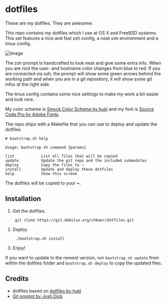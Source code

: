 # dotfiles

These are my dotfiles. They are awesome.

This repo contains my dotfiles which I use at OS X and FreeBSD systems. This set features a nice and fast zsh config, a neat vim environment and a tmux config.

![Image](https://git.debilux.org/chbaer/dotfiles/raw/branch/master/screenshot.png)

The zsh prompt is handcrafted to look neat and give some extra info. When you are root the user- and hostname color changes from blue to red. If you are connected via ssh, the prompt will show some green arrows behind the working path and when you are in a git repository, it will show some git infos at the right side.

The tmux config contains some nice settings to make my work a bit easier and look nice.

My color scheme is [Smyck Color Scheme by hukl](https://github.com/hukl/Smyck-Color-Scheme) and my font is [Source Code Pro by Adobe Fonts](https://github.com/adobe-fonts/source-code-pro).

The repo ships with a Makefile that you can use to deploy and update the dotfiles.

	# bootstrap.sh help
	
	Usage: bootstrap.sh command {params}
	
	list 			List all files that will be copied
	update 			Update the git repo and the included submodules
	deploy 			Copy the files to ~
	install 		Update and deploy these dotfiles
	help 			Show this screen

The dotfiles will be copied to your **~**.

## Installation 

1. Get the dotfiles.

		git clone https://git.debilux.org/chbaer/dotfiles.git

2. Deploy
		
		./bootstrap.sh install

3. Enjoy!

If you want to update to the newest version, run ``bootstrap.sh update`` from within the dotfiles folder and ``bootstrap.sh deploy`` to copy the updated files.


## Credits

- dotfiles based on [dotfiles by hukl](https://github.com/hukl/dotfiles)
- [Git prompt by Josh Dick](https://gist.github.com/joshdick/4415470)